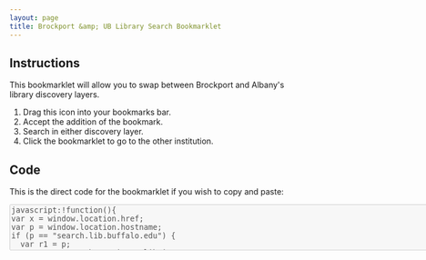 ```yaml
---
layout: page
title: Brockport &amp; UB Library Search Bookmarklet
---
```

<div class="container" markdown="1">

Instructions
---
This bookmarklet will allow you to swap between Brockport and Albany's library discovery layers.
 1. Drag this icon into your bookmarks bar.
 2. Accept the addition of the bookmark.
 3. Search in either discovery layer.
 4. Click the bookmarklet to go to the other institution.

<div class="row">
<h2></h2>
<p class="text-center"><a href='javascript:!function(){
var x = window.location.href;
var p = window.location.hostname;
if (p == "search.library.albany.edu") {
  var r1 = p;
  var r2 = "suny-bro.primo.exlibrisgroup.com";
  var r3 = "01SUNY_ALB:01SUNY_ALB";
  var r4 = "01SUNY_BRO:01SUNY_BRO";
	var r5 = "suny-alb";
	var r6 = "01SUNY_BRO";
  }
else if (p == "suny-bro.primo.exlibrisgroup.com") {
  var r1 = p;
  var r2 = "search.library.albany.edu";
  var r3 = "01SUNY_BRO:01SUNY_BRO";
  var r4 = "01SUNY_ALB:01SUNY_ALB";
	var r5 = "01SUNY_BRO";
	var r6 = "suny-alb";
}
else {
	alert ("This bookmarklet will not work on this page.");
}
var y = x.replace(r1,r2);
var z = y.replace(r3,r4);
var a = z.replace(r5,r6);
window.location.href = a
}();
'><i class="fa fa-search-plus fa-6x" aria-hidden="true"></i><span style="display:none;">BPT <--> UB</span></a></p>
</div>

</div>

Code
----
<p>This is the direct code for the bookmarklet if you wish to copy and paste:</p>
<textarea disabled="disabled" cols="100" rows="5">
javascript:!function(){
var x = window.location.href;
var p = window.location.hostname;
if (p == "search.lib.buffalo.edu") {
  var r1 = p;
  var r2 = "suny-bro.primo.exlibrisgroup.com";
  var r3 = "01SUNY_BUF:everything";
  var r4 = "01SUNY_BRO:01SUNY_BRO";
	var r5 = "01SUNY_BUF";
	var r6 = "01SUNY_BRO";
  }
else if (p == "suny-bro.primo.exlibrisgroup.com") {
  var r1 = p;
  var r2 = "search.lib.buffalo.edu";
  var r3 = "01SUNY_BRO:01SUNY_BRO";
  var r4 = "01SUNY_BUF:everything";
	var r5 = "01SUNY_BRO";
	var r6 = "01SUNY_BUF";
}
else {
	alert ("This bookmarklet only works for Brockport and UB's library pages.")
}
var y = x.replace(r1,r2);
var z = y.replace(r3,r4);
var a = z.replace(r5,r6);
window.location.href = a
}();
</textarea>
